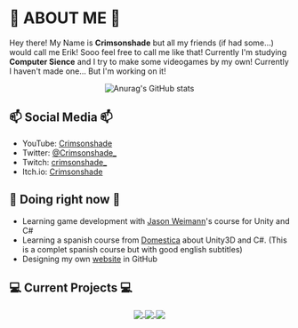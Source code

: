 <!-- Links zu projekten -->
[Workin-0]: https://github.com/crimsonshade/crimsonshade

# 👋 ABOUT ME 👋
Hey there! My Name is **Crimsonshade** but all my friends (if had some...) would call me Erik! Sooo feel free to call me like that! Currently I'm studying **Computer Sience** and I try to make some videogames by my own! Currently I haven't made one... But I'm working on it! 

<div align="center">

![Anurag's GitHub stats](https://github-readme-stats.vercel.app/api?username=crimsonshade&show_icons=true&theme=radical&hide=stars,prs&include_all_commits=true&custom_title=Crimsonshades+Stats)
                    
</div>
                    
## 📫 Social Media 📫
- YouTube: <a href="https://www.youtube.com/channel/UC2H7HblECA1_R2gWPjH26qw" target="_blank">Crimsonshade</a>
- Twitter: <a href="https://twitter.com/Crimsonshade_" target="_blank">@Crimsonshade_</a>
- Twitch: <a href="https://www.twitch.tv/crimsonshade_" target="_blank">crimsonshade_</a>
- Itch&#46;io: <a href="https://crimsonshade.itch.io" target="_blank">Crimsonshade</a>
## 🌱 Doing right now 🌱
- Learning game development with [Jason Weimann](https://www.youtube.com/channel/UCX_b3NNQN5bzExm-22-NVVg)'s course for Unity and C#
- Learning a spanish course from [Domestica](https://www.domestika.org/en/courses/716-introduction-to-unity-for-2d-video-games) about Unity3D and C#. (This is a complet spanish course but with good english subtitles)
- Designing my own [website](https://crimsonshade.github.io) in GitHub
## 💻 Current Projects 💻

<div align="center">

<!--CURRENT_PROJECTS_BEGIN-->
<a href="https://github.com/crimsonshade/crimsonshade">
  <img align="center" src="https://github-readme-stats.vercel.app/api/pin/?username=crimsonshade&repo=crimsonshade&show_icons=ture&theme=radical" />
</a>
<a href="https://github.com/crimsonshade/domestica-course">
  <img align="center" src="https://github-readme-stats.vercel.app/api/pin/?username=crimsonshade&repo=domestica-course&show_icons=ture&theme=radical" />
</a>
<a href="https://github.com/crimsonshade/crimsonshade.github.io">
  <img align="center" src="https://github-readme-stats.vercel.app/api/pin/?username=crimsonshade&repo=crimsonshade.github.io&show_icons=ture&theme=radical" />
</a>
  <!--CURRENT_PROJECTS_END-->
</div> 
